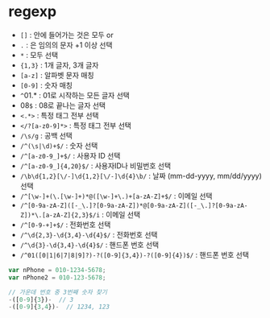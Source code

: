 # regexp

* `[]` : 안에 들어가는 것은 모두 or  
* `.` : 은 임의의 문자 +1 이상 선택  
* `*` : 모두 선택  
* `{1,3}` : 1개 글자, 3개 글자  
* `[a-z]` : 알파벳 문자 매칭  
* `[0-9]` : 숫자 매칭  
* `^`01.* : 01로 시작하는 모든 글자 선택  
* 08`$` : 08로 끝나는 글자 선택  
* `<.*>` : 특정 태그 전부 선택  
* `</?[a-z0-9]*>` : 특정 태그 전부 선택  
* `/\s/g` : 공백 선택  
* `/^(\s|\d)+$/` : 숫자 선택  
* `/^[a-z0-9_]+$/` : 사용자 ID 선택  
* `/^[a-z0-9_]{4,20}$/` : 사용자ID나 비밀번호 선택  
* `/\b\d{1,2}[\/-]\d{1,2}[\/-]\d{4}\b/` : 날짜 (mm-dd-yyyy, mm/dd/yyyy) 선택  
* `/^[\w-]+(\.[\w-]+)*@([\w-]+\.)+[a-zA-Z]+$/` : 이메일 선택  
* `/^[0-9a-zA-Z]([-_\.]?[0-9a-zA-Z])*@[0-9a-zA-Z]([-_\.]?[0-9a-zA-Z])*\.[a-zA-Z]{2,3}$/i` : 이메일 선택  
* `/^[0-9-+]+$/` : 전화번호 선택  
* `/^\d{2,3}-\d{3,4}-\d{4}$/` : 전화번호 선택  
* `/^\d{3}-\d{3,4}-\d{4}$/` : 핸드폰 번호 선택  
* `/^01([0|1|6|7|8|9]?)-?([0-9]{3,4})-?([0-9]{4})$/` : 핸드폰 번호 선택  
		
```javascript
var nPhone = 010-1234-5678;
var nPhone2 = 010-123-5678;

// 가운데 번호 중 3번째 숫자 찾기
-([0-9]{3})-  // 3
-([0-9]{3,4})-  // 1234, 123
```